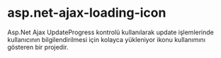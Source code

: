 # asp.net-ajax-loading-icon
Asp.Net Ajax UpdateProgress kontrolü kullanılarak update işlemlerinde kullanıcının bilgilendirilmesi için kolayca yükleniyor ikonu kullanımını gösteren bir projedir.
